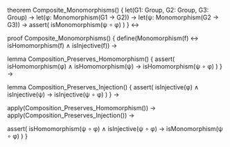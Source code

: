 theorem Composite_Monomorphisms() {
  let(G1: Group, G2: Group, G3: Group) →
  let(φ: Monomorphism(G1 → G2)) →
  let(ψ: Monomorphism(G2 → G3)) →
  assert(
    isMonomorphism(ψ ∘ φ)
  )
} ↔

proof Composite_Monomorphisms() {
  define(Monomorphism(f) ↔ isHomomorphism(f) ∧ isInjective(f)) →
  
  lemma Composition_Preserves_Homomorphism() {
    assert(
      isHomomorphism(φ) ∧ isHomomorphism(ψ) →
      isHomomorphism(ψ ∘ φ)
    )
  } →
  
  lemma Composition_Preserves_Injection() {
    assert(
      isInjective(φ) ∧ isInjective(ψ) →
      isInjective(ψ ∘ φ)
    )
  } →
  
  apply(Composition_Preserves_Homomorphism()) →
  apply(Composition_Preserves_Injection()) →
  
  assert(
    isHomomorphism(ψ ∘ φ) ∧ isInjective(ψ ∘ φ) →
    isMonomorphism(ψ ∘ φ)
  )
}